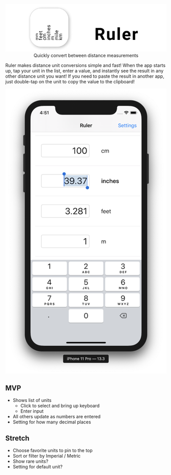 <p align="center">
    <img src="https://raw.githubusercontent.com/iOSPT5-BW1/Unit-Converter-I/master/header.png" alt="Ruler logo" />
    <br>
    Quickly convert between distance measurements
    <br>
</p>

Ruler makes distance unit conversions simple and fast! When the app starts up, tap your unit in the list, enter a value, and instantly see the result in any other distance unit you want! If you need to paste the result in another app, just double-tap on the unit to copy the value to the clipboard!

![app screenshot](hero2.png)

## MVP

* Shows list of units
    * Click to select and bring up keyboard
    * Enter input
* All others update as numbers are entered
* Setting for how many decimal places


## Stretch

* Choose favorite units to pin to the top
* Sort or filter by Imperial / Metric
* Show rare units?
* Setting for default unit?
